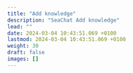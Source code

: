 ```yaml
---
title: "Add knowledge"
description: "SeaChat Add knowledge"
lead: ""
date: 2024-03-04 10:43:51.069 +0100
lastmod: 2024-03-04 10:43:51.069 +0100
weight: 30
draft: false
images: []
---
```


